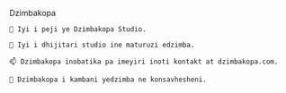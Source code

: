 Dzimbakopa

    🔭 Iyi i peji ye Dzimbakopa Studio.

    🌱 Iyi i dhijitari studio ine maturuzi edzimba.

    📫 Dzimbakopa inobatika pa imeyiri inoti kontakt at dzimbakopa.com.

    🌱 Dzimbakopa i kambani yedzimba ne konsavhesheni.

